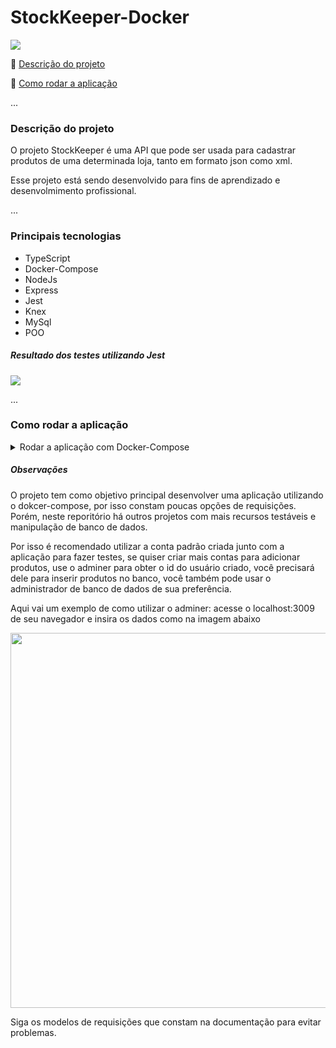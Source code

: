 # StockKeeper-Docker

> 
   <img src="http://img.shields.io/static/v1?label=STATUS&message=desenvolvendo&color=GREEN&style=for-the-badge"/>


:small_blue_diamond: [Descrição do projeto](#descrição-do-projeto)

:small_blue_diamond: [Como rodar a aplicação](#como-rodar-a-aplicação)

... 

### Descrição do projeto
<p>O projeto StockKeeper é uma API que pode ser usada para cadastrar produtos de uma determinada loja, tanto em formato json como xml.</p>
Esse projeto está sendo desenvolvido para fins de aprendizado e desenvolmimento profissional.

...

### Principais tecnologias

- TypeScript
- Docker-Compose
- NodeJs
- Express
- Jest
- Knex
- MySql
- POO


##### Resultado dos testes utilizando Jest

<img src="https://user-images.githubusercontent.com/104647293/223827579-926050b4-8c82-4ef0-9869-a9353788f5d7.png" max-width="900px"/>

...
### Como rodar a aplicação

<details>
   <summary>Rodar a aplicação com Docker-Compose</summary>
   <p>
      Você precisa ter o <a href="https://docs.docker.com/engine/install/" target="_blank" >Docker</a> e o <a                                              href="https://docs.docker.com/compose/install/" target="_blank" >Docker-Compose</a> instalados em sua máquina.
   </p>
   <p>
      Copie o arquivo <a href="https://github.com/Programmer-Gabriel-Santos/Stock-Keeper-Docker/blob/master/docker-compose.yml" target="_blank">Docker-Compose.yml</a> para o diretório desejado, abra seu terminal e certifique-se de que está na mesma pasta que o arquivo. Use o comando 'docker-compose up', espere até que todos os containers estejam online.
   </p>
   <p>Serão criados três containers. O banco de dados Mysql rodando na porta 3007, o servidor rodando na porta 3008 e o gerenciador de banco de dados adminer na porta 3009. Certifique-se de que essas postas estão livres em seu host ou mude as portas definidas do docker-compose antes de criar os containers.</p>
   <p>Assim que o banco de dados estiver online, a aplicação criará as tabelas nescessárias e o usuário com permissão para inserir produtos no bando. A documentação de rotas e exemplos de requisições podem ser encontradas <a href="https://documenter.getpostman.com/view/21555755/2s93JqSkAT#intro">aqui</a>.</p>
  Arquivo contendo produtos para serem adcionados ao banco: <a href="https://github.com/Programmer-Gabriel-Santos/Stock-Keeper-Docker/blob/master/src/data/products-json.ts" target="_blank"> em json</a> e em <a href="https://github.com/Programmer-Gabriel-Santos/Stock-Keeper-Docker/blob/master/src/data/products-xml.ts" target="_blank">xml<a/>.
</details>



##### Observações

O projeto tem como objetivo principal desenvolver uma aplicação utilizando o dokcer-compose, por isso constam poucas opções de requisições. Porém, neste reporitório há outros projetos com mais recursos testáveis e manipulação de banco de dados.

Por isso é recomendado utilizar a conta padrão criada junto com a aplicação para fazer testes, se quiser criar mais contas para adicionar produtos, use o adminer para obter o id do usuário criado, você precisará dele para inserir produtos no banco, você também pode usar o administrador de banco de dados de sua preferência.

Aqui vai um exemplo de como utilizar o adminer: acesse o localhost:3009 de seu navegador e insira os dados como na imagem abaixo

<img src="https://user-images.githubusercontent.com/104647293/223822416-e194c187-bc27-4e46-bc7a-d78f667e378a.png" width="600px"/>



Siga os modelos de requisições que constam na documentação para evitar problemas.
